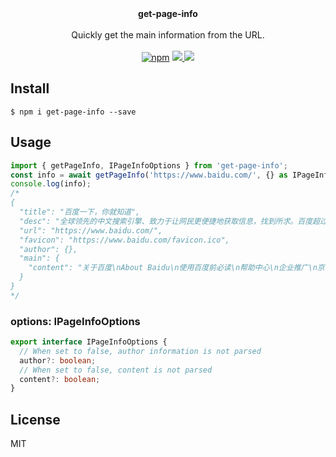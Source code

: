 <p align="center">
  <br/>
  <br/>
  <b>get-page-info</b>
  <br />
  <br />
  <span>Quickly get the main information from the URL.</span>
  <br />
  <br />
  <span>
    <a href="https://www.npmjs.org/package/get-page-info"><img src="https://img.shields.io/npm/v/get-page-info.svg?style=flat" alt="npm"></a> 
    <a href="./LICENSE" alt="GitHub license">
      <img src="https://img.shields.io/badge/license-MIT-blue.svg" />
    </a>
    <a href="https://github.com/echosoar/get-page-info/actions?query=workflow%3A%22Node.js+CI%22" alt="Node.js CI">
      <img src="https://img.shields.io/badge/Node.js%20CI-passing-brightgreen" />
    </a>
  </span>
  <br />
</p>

## Install
```shell
$ npm i get-page-info --save
```

## Usage
```typescript
import { getPageInfo, IPageInfoOptions } from 'get-page-info';
const info = await getPageInfo('https://www.baidu.com/', {} as IPageInfoOptions);
console.log(info);
/*
{
  "title": "百度一下，你就知道",
  "desc": "全球领先的中文搜索引擎、致力于让网民更便捷地获取信息，找到所求。百度超过千亿的中文网页数据库，可以瞬间找到相关的搜索结果。",
  "url": "https://www.baidu.com/",
  "favicon": "https://www.baidu.com/favicon.ico",
  "author": {},
  "main": {
    "content": "关于百度\nAbout Baidu\n使用百度前必读\n帮助中心\n企业推广\n京公网安备11000002000001号\n京ICP证030173号\n互联网新闻信息服务许可证11220180008\n网络文化经营许可证： 京网文〔2023〕1034-029号\n信息网络传播视听节目许可证 0110516\n互联网宗教信息服务许可证编号：京（2022）0000043\n药品医疗器械网络信息服务备案（京）网药械信息备字（2021）第00159号\n医疗器械网络交易服务第三方平台备案凭证（京）网械平台备字（2020）第00002号\n&#169;2024&nbsp;Baidu&nbsp;"
  }
}
*/
```

### options: IPageInfoOptions
```typescript
export interface IPageInfoOptions {
  // When set to false, author information is not parsed
  author?: boolean;
  // When set to false, content is not parsed
  content?: boolean;
}
```

## License
MIT